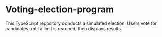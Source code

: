 # Voting-election-program
This TypeScript repository conducts a simulated election. Users vote for candidates until a limit is reached, then displays results.
